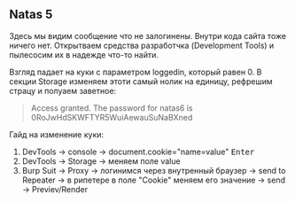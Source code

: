 ## Natas 5

Здесь мы видим сообщение что не залогинены. Внутри кода сайта тоже ничего нет. Открытваем средства разработчка (Development Tools) и пылесосим их в надежде что-то найти. 

Взгляд падает на куки с параметром loggedin, который равен 0. В секции Storage изменяем этоти самый нолик на единицу, рефрешим страцу и полуаем заветное:

> Access granted. The password for natas6 is 0RoJwHdSKWFTYR5WuiAewauSuNaBXned

Гайд на изменение куки:
1. DevTools -> console -> document.cookie="name=value" <kbd>Enter</kbd>
2. DevTools -> Storage -> меняем поле value
3. Burp Suit -> Proxy -> логинимся через внутренный браузер -> send to Repeater -> в рипетере в поле "Cookie" меняем его значение -> send -> Previev/Render